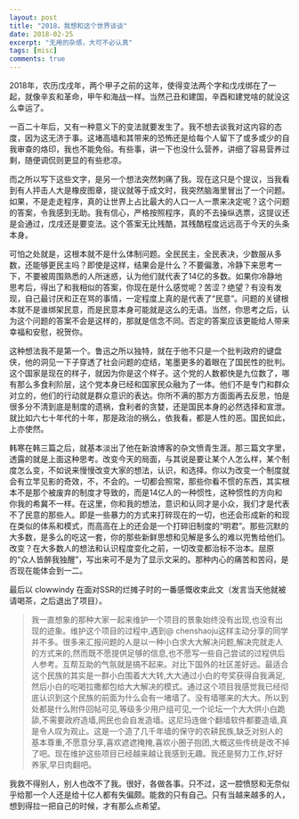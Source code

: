 ```yaml
---
layout: post
title: "2018，我想和这个世界谈谈"
date: 2018-02-25
excerpt: "无用的杂感，大可不必认真"
tags: [misc]
comments: true
---
```



2018年，农历戊戌年，两个甲子之前的这年，使得变法两个字和戊戌绑在了一起，就像辛亥和革命，甲午和海战一样。当然己丑和建国，辛酉和建党啥的就没这么幸运了。

一百二十年后，又有一种意义下的变法就要发生了。我不想去谈我对这内容的态度，因为这无济于事。这堵高墙和其带来的恐怖还是给每个人留下了或多或少的自我审查的烙印，我也不能免俗。有些事，讲一下也没什么营养，讲细了容易营养过剩，随便调侃则更显的有些悲凉。

而之所以写下这些文字，是另一个想法突然刺痛了我。现在这只是个提议，当我看到有人抨击人大是橡皮图章，提议就等于成文时，我突然脑海里冒出了一个问题。如果，不是走走程序，真的让世界上占比最大的人口一人一票来决定呢？这个问题的答案，令我感到无助。我有信心，严格按照程序，真的不去操纵选票，这提议还是会通过，戊戌还是要变法。这个答案无比残酷，其残酷程度远远高于今天的头条本身。

可怕之处就是，这根本就不是什么体制问题。全民民主，全民表决，少数服从多数，还能够更民主吗？即使是这样，结果会是什么？不要偏激，冷静下来思考一下，不要被周围熟悉的人所迷惑，认为他们就代表了14亿的多数。如果你冷静地思考后，得出了和我相似的答案，你现在是什么感觉呢？苦涩？绝望？有没有发现，自己最讨厌和正在骂的事情，一定程度上真的是代表了“民意”。问题的关键根本就不是谁绑架民意，而是民意本身可能就是这么的无语。当然，你思考之后，认为这个问题的答案不会是这样的，那就是信念不同。否定的答案应该更能给人带来幸福和安慰，祝贺你。

这种想法我不是第一个。鲁迅之所以独特，就在于他不只是一个批判政府的键盘侠，他的洞见一下子穿透了社会问题的症结，笔墨更多的着眼在了国民性的批判。这个国家是现在的样子，就因为你是这个样子。这个党的人数都快是九位数了，哪有那么多食利阶层，这个党本身已经和国家民众融为了一体。他们不是专门和群众对立的，他们的行动就是群众意识的表达。你所不满的那方方面面再去反思，怕是很多分不清到底是制度的遗祸，食利者的贪婪，还是国民本身的必然选择和宣泄。就比如六七十年代的十年，那是政治的祸么，依我看，都是人性的恶。国民如此，上亦使然。

韩寒在韩三篇之后，就基本淡出了他在新浪博客的杂文愤青生涯。那三篇文字里，透露的就是上面这种思考。改变今天的局面，与其说是要让某个人怎么样，某个制度怎么变，不如说来慢慢改变大家的想法，认识，和选择。你以为改变一个制度就会有立竿见影的奇效，不，不会的。一切都会照常，那些你看不惯的东西，其实根本不是那个被废弃的制度才导致的，而是14亿人的一种惯性，这种惯性的方向和你我的希冀不一样。在这里，你和我的想法，意识和认同才是小众，我们才是代表不了民意的那些人。即是一些暴力的方式来打碎现在的一切，也还会形成新的和现在类似的体系和模式，而高高在上的还会是一个打碎旧制度的“明君”。那些沉默的大多数，是多么的吃这一套，你的那些新鲜思想和见解是多么的难以兜售给他们。改变？在大多数人的想法和认识程度变化之前，一切改变都治标不治本。屈原的“众人皆醉我独醒”，写出来可不是为了显示文采的。那种内心的痛苦和苦闷，是否现在能体会到一二。

最后以 clowwindy 在面对SSR的烂摊子时的一番感慨收束此文（发言当天他就被请喝茶，之后退出了项目）。

>我一直想象的那种大家一起来维护一个项目的景象始终没有出现,也没有出现的迹象。维护这个项目的过程中,遇到@ chenshaoju这样主动分享的同学并不多。很多来汇报问题的人是以一种小白求大大解决问题,解决完就走人的方式来的,然而既不愿提供足够的信息,也不愿写一些自己尝试的过程供后人参考。互帮互助的气氛就是搞不起来。对比下国外的社区差好远。最适合这个民族的其实是一群小白围着大大转,大大通过小白的夸奖获得自我满足,然后小白的吃喝拉撒都包给大大解决的模式。通过这个项目我感觉我已经彻底认识到这个民族的前面为什么会有一堵墙了。没有墙哪来的大大。所以到处都是什么附件回帖可见,等级多少用户组可见,一个论坛一个大大供小白跪舔,不需要政府造墙,网民也会自发造墙。这尼玛连做个翻墙软件都要造墙,真是令人叹为观止。这是一个造了几千年墙的保守的农耕民族,缺乏对别人的基本尊重,不愿意分享,喜欢遮遮掩掩,喜欢小圈子抱团,大概这些传统是改不掉了吧。现在维护这些项目已经越来越让我感到无趣。我还是努力工作,好好养家,早日肉翻吧。

我救不得别人，别人也改不了我。很好，各做各事。只不过，这一腔愤怒和无奈似乎给那一个人还是给十亿人都有失偏颇。能救的只有自己。只有当越来越多的人，想到得拉一把自己的时候，才有那么点希望。